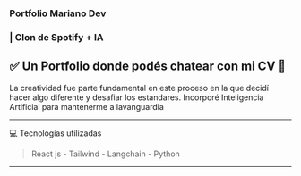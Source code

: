 ### Portfolio Mariano Dev

### | Clon de Spotify + IA

✅ Un Portfolio donde podés chatear con mi CV 🚀
----------

La creatividad fue parte fundamental en este proceso en la que decidí hacer algo diferente y desafiar los estandares.
Incorporé Inteligencia Artificial para mantenerme a lavanguardia

--------

💻 Tecnologías utilizadas

> React js - Tailwind - Langchain - Python

--------------

